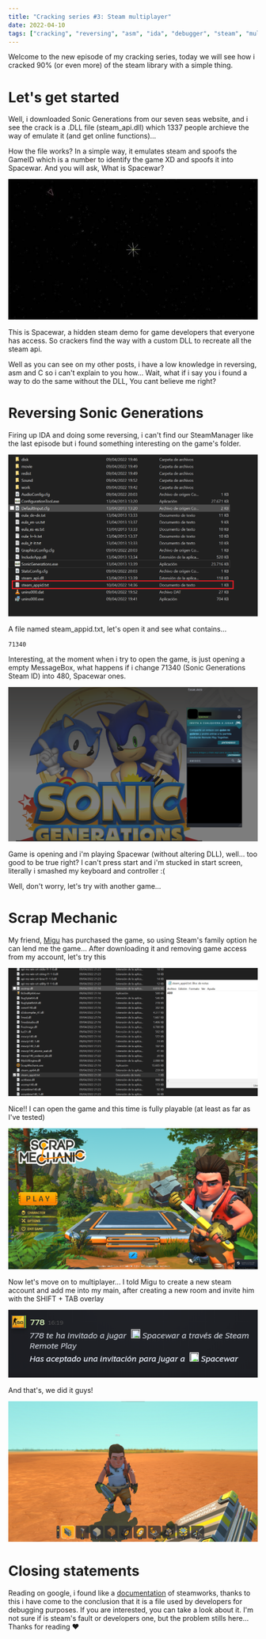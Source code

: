 ```yaml
---
title: "Cracking series #3: Steam multiplayer"
date: 2022-04-10
tags: ["cracking", "reversing", "asm", "ida", "debugger", "steam", "multiplayer"]
---
```


Welcome to the new episode of my cracking series, today we will see how i cracked 90% (or even more) of the steam library with a simple thing.

# Let's get started

Well, i downloaded Sonic Generations from our seven seas website, and i see the crack is a .DLL file (steam_api.dll) which 1337 people archieve the way of emulate it (and get online functions)...

How the file works? In a simple way, it emulates steam and spoofs the GameID which is a number to identify the game XD and spoofs it into Spacewar. And you will ask, What is Spacewar?

![](/assets/img/cracking-series-3/spacewar.jpg)

This is Spacewar, a hidden steam demo for game developers that everyone has access. So crackers find the way with a custom DLL to recreate all the steam api.

Well as you can see on my other posts, i have a low knowledge in reversing, asm and C so i can't explain to you how... Wait, what if i say you i found a way to do the same without the DLL, You cant believe me right?

# Reversing Sonic Generations

Firing up IDA and doing some reversing, i can't find our SteamManager like the last episode but i found something interesting on the game's folder.

![](/assets/img/cracking-series-3/sonic_generations_files.png)

A file named steam_appid.txt, let's open it and see what contains...

```
71340
```

Interesting, at the moment when i try to open the game, is just opening a empty MessageBox, what happens if i change 71340 (Sonic Generations Steam ID) into 480, Spacewar ones.

![](/assets/img/cracking-series-3/sonic_generations_spoof.png)

Game is opening and i'm playing Spacewar (without altering DLL), well... too good to be true right? I can't press start and i'm stucked in start screen, literally i smashed my keyboard and controller :(

Well, don't worry, let's try with another game...

# Scrap Mechanic

My friend, [Migu](https://github.com/migu-star) has purchased the game, so using Steam's family option he can lend me the game... After downloading it and removing game access from my account, let's try this

![](/assets/img/cracking-series-3/scrap_mechanic_spoof.png)

Nice!! I can open the game and this time is fully playable (at least as far as I've tested)

![](/assets/img/cracking-series-3/scrap_mechanic_menu.png)

Now let's move on to multiplayer... I told Migu to create a new steam account and add me into my main, after creating a new room and invite him with the SHIFT + TAB overlay

![](/assets/img/cracking-series-3/spacewar_invite.png)

And that's, we did it guys!

![](/assets/img/cracking-series-3/scrap_mechanic_online.png)

# Closing statements

Reading on google, i found like a [documentation](https://kb.heathenengineering.com/assets/steamworks/learning/core-concepts/steam_appid.txt) of steamworks, thanks to this i have come to the conclusion that it is a file used by developers for debugging purposes. If you are interested, you can take a look about it. I'm not sure if is steam's fault or developers one, but the problem stills here... Thanks for reading ❤